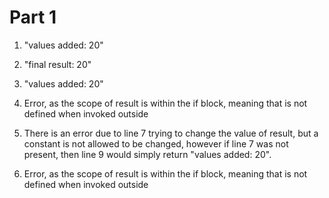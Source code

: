 # Part 1

1. "values added: 20"

2. "final result: 20"

3. "values added: 20"

4. Error, as the scope of result is within the if block, meaning that is not defined when invoked outside

5. There is an error due to line 7 trying to change the value of result, but a constant is not allowed to be changed, however if line 7 was not present, then line 9 would simply return "values added: 20".

6. Error, as the scope of result is within the if block, meaning that is not defined when invoked outside
